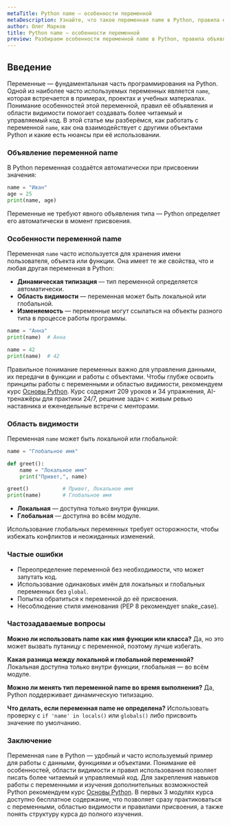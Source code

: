 ```yaml
---
metaTitle: Python name — особенности переменной
metaDescription: Узнайте, что такое переменная name в Python, правила её использования, область видимости и особенности работы с именами переменных.
author: Олег Марков
title: Python name — особенности переменной
preview: Разбираем особенности переменной name в Python, правила объявления, область видимости и рекомендации по использованию.
---
```


## Введение

Переменные — фундаментальная часть программирования на Python. Одной из наиболее часто используемых переменных является `name`, которая встречается в примерах, проектах и учебных материалах. Понимание особенностей этой переменной, правил её объявления и области видимости помогает создавать более читаемый и управляемый код.
В этой статье мы разберёмся, как работать с переменной `name`, как она взаимодействует с другими объектами Python и какие есть нюансы при её использовании.

### Объявление переменной name

В Python переменная создаётся автоматически при присвоении значения:

```python
name = "Иван"
age = 25
print(name, age)
```

Переменные не требуют явного объявления типа — Python определяет его автоматически в момент присвоения.

### Особенности переменной name

Переменная `name` часто используется для хранения имени пользователя, объекта или функции. Она имеет те же свойства, что и любая другая переменная в Python:

* **Динамическая типизация** — тип переменной определяется автоматически.
* **Область видимости** — переменная может быть локальной или глобальной.
* **Изменяемость** — переменные могут ссылаться на объекты разного типа в процессе работы программы.

```python
name = "Анна"
print(name)  # Анна

name = 42
print(name)  # 42
```

Правильное понимание переменных важно для управления данными, их передачи в функции и работы с объектами. Чтобы глубже освоить принципы работы с переменными и областью видимости, рекомендуем курс [Основы Python](https://purpleschool.ru/course/python-basics?utm_source=knowledgebase&utm_medium=article&utm_campaign=Python_name_osobennosti_peremennoy).
Курс содержит 209 уроков и 34 упражнения, AI-тренажёры для практики 24/7, решение задач с живым ревью наставника и еженедельные встречи с менторами.

### Область видимости

Переменная `name` может быть локальной или глобальной:

```python
name = "Глобальное имя"

def greet():
    name = "Локальное имя"
    print("Привет,", name)

greet()           # Привет, Локальное имя
print(name)       # Глобальное имя
```

* **Локальная** — доступна только внутри функции.
* **Глобальная** — доступна во всём модуле.

Использование глобальных переменных требует осторожности, чтобы избежать конфликтов и неожиданных изменений.

### Частые ошибки

* Переопределение переменной без необходимости, что может запутать код.
* Использование одинаковых имён для локальных и глобальных переменных без `global`.
* Попытка обратиться к переменной до её присвоения.
* Несоблюдение стиля именования (PEP 8 рекомендует snake_case).

### Частозадаваемые вопросы

**Можно ли использовать name как имя функции или класса?**
Да, но это может вызвать путаницу с переменной, поэтому лучше избегать.

**Какая разница между локальной и глобальной переменной?**
Локальная доступна только внутри функции, глобальная — во всём модуле.

**Можно ли менять тип переменной name во время выполнения?**
Да, Python поддерживает динамическую типизацию.

**Что делать, если переменная name не определена?**
Использовать проверку с `if 'name' in locals()` или `globals()` либо присвоить значение по умолчанию.

### Заключение

Переменная `name` в Python — удобный и часто используемый пример для работы с данными, функциями и объектами. Понимание её особенностей, области видимости и правил использования позволяет писать более читаемый и управляемый код.
Для закрепления навыков работы с переменными и изучения дополнительных возможностей Python рекомендуем курс [Основы Python](https://purpleschool.ru/course/python-basics?utm_source=knowledgebase&utm_medium=article&utm_campaign=Python_name_osobennosti_peremennoy).
В первых 3 модулях курса доступно бесплатное содержание, что позволяет сразу практиковаться с переменными, областью видимости и правилами присвоения, а также понять структуру курса до полного изучения.
